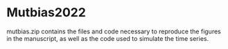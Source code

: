 # Mutbias2022

mutbias.zip contains the files and code necessary to reproduce the figures in the manuscript, as well as the code used to simulate the time series.

